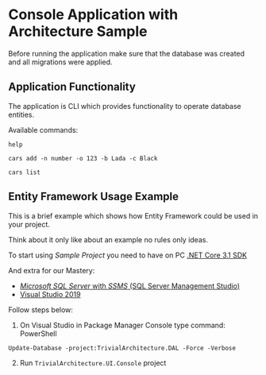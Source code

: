 # Console Application with Architecture Sample

Before running the application make sure that the database was created and all migrations were applied.

## Application Functionality

The application is CLI which provides functionality to operate database entities.

Available commands:
```
help
```

```
cars add -n number -o 123 -b Lada -c Black
```

```
cars list
```

## Entity Framework Usage Example

This is a brief example which shows how Entity Framework could be used in your project.

Think about it only like about an example no rules only ideas.

To start using *Sample Project* you need to have on PC [.NET Core 3.1 SDK](https://dotnet.microsoft.com/download)

And extra for our Mastery:
+ [*Microsoft SQL Server* with *SSMS* (SQL Server Management Studio)](https://www.microsoft.com/en-us/sql-server/sql-server-downloads)
+ [Visual Studio 2019](https://visualstudio.microsoft.com/vs/community/)

Follow steps below:

1. On Visual Studio in Package Manager Console type command:
PowerShell
```
Update-Database -project:TrivialArchitecture.DAL -Force -Verbose
```
2. Run `TrivialArchitecture.UI.Console` project